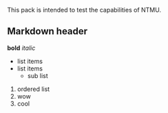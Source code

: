 This pack is intended to test the capabilities of NTMU.

## Markdown header

**bold** *italic*

- list items
- list items
  - sub list

1. ordered list
1. wow
1. cool